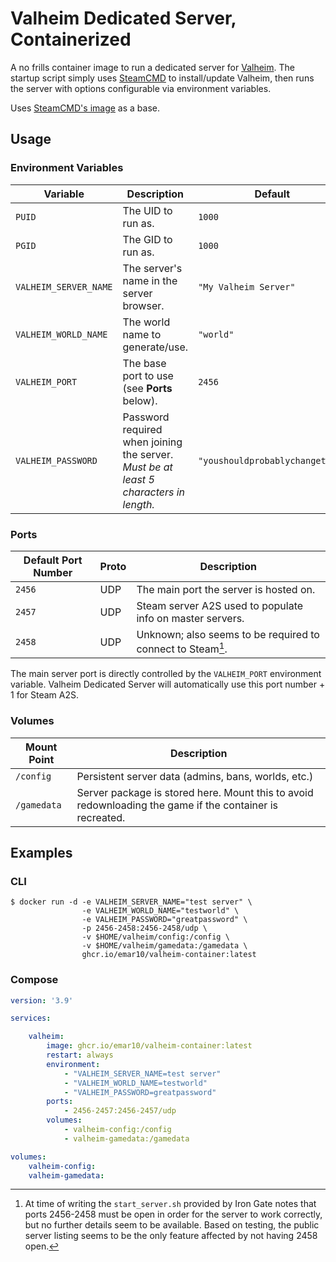 # Valheim Dedicated Server, Containerized

A no frills container image to run a dedicated server for
[Valheim](https://www.valheimgame.com/). The startup script simply uses
[SteamCMD](https://developer.valvesoftware.com/wiki/SteamCMD) to install/update
Valheim, then runs the server with options configurable via environment
variables.

Uses [SteamCMD's image](https://github.com/steamcmd/docker) as a base.

## Usage

### Environment Variables

| Variable | Description | Default |
| --- | --- | --- |
| `PUID` | The UID to run as. | `1000` |
| `PGID` | The GID to run as. | `1000` |
| `VALHEIM_SERVER_NAME` | The server's name in the server browser. | `"My Valheim Server"` |
| `VALHEIM_WORLD_NAME` | The world name to generate/use. | `"world"` |
| `VALHEIM_PORT` | The base port to use (see **Ports** below). | `2456` |
| `VALHEIM_PASSWORD` | Password required when joining the server. *Must be at least 5 characters in length.* | `"youshouldprobablychangethis"` |

### Ports

| Default Port Number | Proto | Description |
| --- | --- | --- |
| `2456` | UDP | The main port the server is hosted on. |
| `2457` | UDP | Steam server A2S used to populate info on master servers. |
| `2458` | UDP | Unknown; also seems to be required to connect to Steam[^1]. |

The main server port is directly controlled by the `VALHEIM_PORT` environment
variable. Valheim Dedicated Server will automatically use this port number + 1
for Steam A2S.

### Volumes

| Mount Point | Description |
| --- | --- |
| `/config` | Persistent server data (admins, bans, worlds, etc.) |
| `/gamedata` | Server package is stored here. Mount this to avoid redownloading the game if the container is recreated. |


## Examples

### CLI

```
$ docker run -d -e VALHEIM_SERVER_NAME="test server" \
                -e VALHEIM_WORLD_NAME="testworld" \
                -e VALHEIM_PASSWORD="greatpassword" \
                -p 2456-2458:2456-2458/udp \
                -v $HOME/valheim/config:/config \
                -v $HOME/valheim/gamedata:/gamedata \
                ghcr.io/emar10/valheim-container:latest
```

### Compose

```yaml
version: '3.9'

services:

    valheim:
        image: ghcr.io/emar10/valheim-container:latest
        restart: always
        environment:
            - "VALHEIM_SERVER_NAME=test server"
            - "VALHEIM_WORLD_NAME=testworld"
            - "VALHEIM_PASSWORD=greatpassword"
        ports:
            - 2456-2457:2456-2457/udp
        volumes:
            - valheim-config:/config
            - valheim-gamedata:/gamedata

volumes:
    valheim-config:
    valheim-gamedata:
```

[^1]: At time of writing the `start_server.sh` provided by Iron Gate notes that
  ports 2456-2458 must be open in order for the server to work correctly, but
  no further details seem to be available. Based on testing, the public server
  listing seems to be the only feature affected by not having 2458 open.


